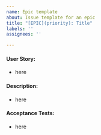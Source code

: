 ```yaml
---
name: Epic template
about: Issue template for an epic
title: "[EPIC](priority): Title"
labels: ''
assignees: ''

---
```


#### User Story:
* here
#### Description:
* here
#### Acceptance Tests:
* here
